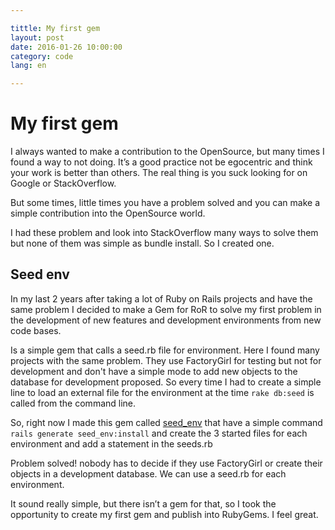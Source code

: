 ```yaml
---

tittle: My first gem
layout: post
date: 2016-01-26 10:00:00
category: code
lang: en

---
```


# My first gem

I always wanted to make a contribution to the OpenSource, but many times I found a way to not doing. It’s a good practice not be egocentric and think your work is better than others. The real thing is you suck looking for on Google or StackOverflow.

But some times, little times you have a problem solved and you can make a simple contribution into the OpenSource world.

I had these problem and look into StackOverflow many ways to solve them but none of them was simple as bundle install. So I created one.

## Seed env

In my last 2 years after taking a lot of Ruby on Rails projects and have the same problem I decided to make a Gem for RoR to solve my first problem in the development of new features and development environments from new code bases.

Is a simple gem that calls a seed.rb file for environment. Here I found many projects with the same problem. They use FactoryGirl for testing but not for development and don't have a simple mode to add new objects to the database for development proposed. So every time I had to create a simple line to load an external file for the environment at the time ``rake db:seed`` is called from the command line.

So, right now I made this gem called [seed_env](https://rubygems.org/gems/seed_env) that have a simple command ``rails generate seed_env:install`` and create the 3 started files for each environment and add a statement in the seeds.rb

Problem solved! nobody has to decide if they use FactoryGirl or create their objects in a development database. We can use a seed.rb for each environment.

It sound really simple, but there isn’t a gem for that, so I took the opportunity to create my first gem and publish into RubyGems. I feel great.
